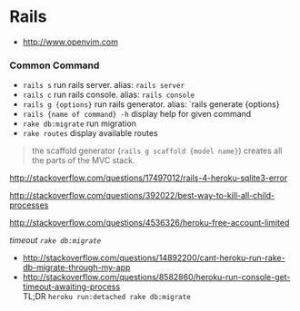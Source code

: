 # Rails
- http://www.openvim.com

### Common Command
- `rails s` run rails server. alias: `rails server`
- `rails c` run rails console. alias: `rails console`
- `rails g {options}` run rails generator. alias: `rails generate {options}
- `rails {name of command} -h` display help for given command
- `rake db:migrate` run migration
- `rake routes` display available routes


>the scaffold generator (`rails g scaffold {model name}`) creates all the parts of the MVC stack.

http://stackoverflow.com/questions/17497012/rails-4-heroku-sqlite3-error

http://stackoverflow.com/questions/392022/best-way-to-kill-all-child-processes

http://stackoverflow.com/questions/4536326/heroku-free-account-limited

_timeout `rake db:migrate`_
- http://stackoverflow.com/questions/14892200/cant-heroku-run-rake-db-migrate-through-my-app  
- http://stackoverflow.com/questions/8582860/heroku-run-console-get-timeout-awaiting-process  
TL;DR `heroku run:detached rake db:migrate
`